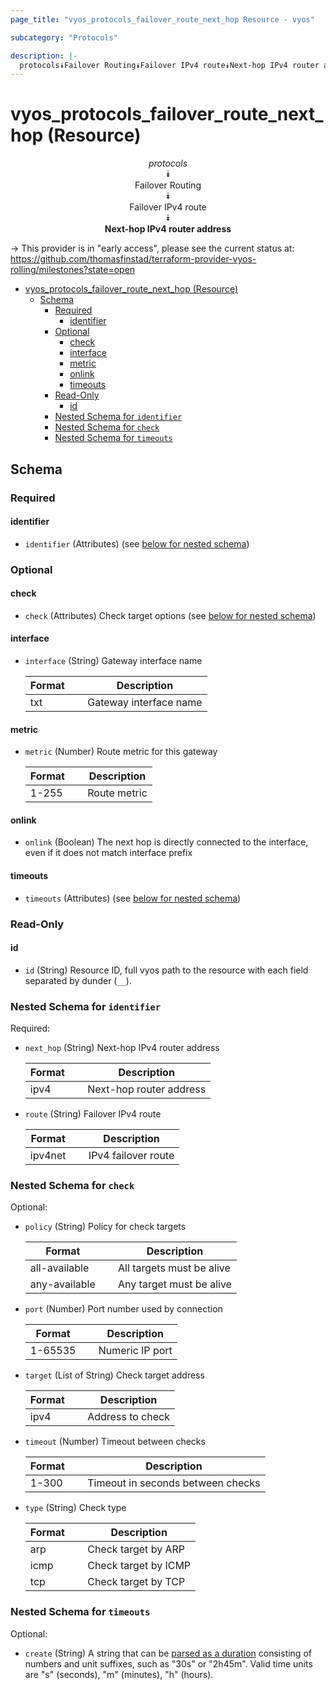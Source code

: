 ```yaml
---
page_title: "vyos_protocols_failover_route_next_hop Resource - vyos"

subcategory: "Protocols"

description: |-
  protocols⯯Failover Routing⯯Failover IPv4 route⯯Next-hop IPv4 router address
---
```


# vyos_protocols_failover_route_next_hop (Resource)
<center>

*protocols*  
⯯  
Failover Routing  
⯯  
Failover IPv4 route  
⯯  
**Next-hop IPv4 router address**


</center>

-> This provider is in "early access", please see the current status at: https://github.com/thomasfinstad/terraform-provider-vyos-rolling/milestones?state=open

<!--TOC-->

- [vyos_protocols_failover_route_next_hop (Resource)](#vyos_protocols_failover_route_next_hop-resource)
  - [Schema](#schema)
    - [Required](#required)
      - [identifier](#identifier)
    - [Optional](#optional)
      - [check](#check)
      - [interface](#interface)
      - [metric](#metric)
      - [onlink](#onlink)
      - [timeouts](#timeouts)
    - [Read-Only](#read-only)
      - [id](#id)
    - [Nested Schema for `identifier`](#nested-schema-for-identifier)
    - [Nested Schema for `check`](#nested-schema-for-check)
    - [Nested Schema for `timeouts`](#nested-schema-for-timeouts)

<!--TOC-->

<!-- schema generated by tfplugindocs -->
## Schema

### Required

#### identifier
- `identifier` (Attributes) (see [below for nested schema](#nestedatt--identifier))

### Optional

#### check
- `check` (Attributes) Check target options (see [below for nested schema](#nestedatt--check))
#### interface
- `interface` (String) Gateway interface name

    |  Format  &emsp;|  Description             |
    |----------|--------------------------|
    |  txt     &emsp;|  Gateway interface name  |
#### metric
- `metric` (Number) Route metric for this gateway

    |  Format  &emsp;|  Description   |
    |----------|----------------|
    |  1-255   &emsp;|  Route metric  |
#### onlink
- `onlink` (Boolean) The next hop is directly connected to the interface, even if it does not match interface prefix
#### timeouts
- `timeouts` (Attributes) (see [below for nested schema](#nestedatt--timeouts))

### Read-Only

#### id
- `id` (String) Resource ID, full vyos path to the resource with each field separated by dunder (`__`).

<a id="nestedatt--identifier"></a>
### Nested Schema for `identifier`

Required:

- `next_hop` (String) Next-hop IPv4 router address

    |  Format  &emsp;|  Description              |
    |----------|---------------------------|
    |  ipv4    &emsp;|  Next-hop router address  |
- `route` (String) Failover IPv4 route

    |  Format   &emsp;|  Description          |
    |-----------|-----------------------|
    |  ipv4net  &emsp;|  IPv4 failover route  |


<a id="nestedatt--check"></a>
### Nested Schema for `check`

Optional:

- `policy` (String) Policy for check targets

    |  Format         &emsp;|  Description                |
    |-----------------|-----------------------------|
    |  all-available  &emsp;|  All targets must be alive  |
    |  any-available  &emsp;|  Any target must be alive   |
- `port` (Number) Port number used by connection

    |  Format   &emsp;|  Description      |
    |-----------|-------------------|
    |  1-65535  &emsp;|  Numeric IP port  |
- `target` (List of String) Check target address

    |  Format  &emsp;|  Description       |
    |----------|--------------------|
    |  ipv4    &emsp;|  Address to check  |
- `timeout` (Number) Timeout between checks

    |  Format  &emsp;|  Description                        |
    |----------|-------------------------------------|
    |  1-300   &emsp;|  Timeout in seconds between checks  |
- `type` (String) Check type

    |  Format  &emsp;|  Description           |
    |----------|------------------------|
    |  arp     &emsp;|  Check target by ARP   |
    |  icmp    &emsp;|  Check target by ICMP  |
    |  tcp     &emsp;|  Check target by TCP   |


<a id="nestedatt--timeouts"></a>
### Nested Schema for `timeouts`

Optional:

- `create` (String) A string that can be [parsed as a duration](https://pkg.go.dev/time#ParseDuration) consisting of numbers and unit suffixes, such as &#34;30s&#34; or &#34;2h45m&#34;. Valid time units are &#34;s&#34; (seconds), &#34;m&#34; (minutes), &#34;h&#34; (hours).
